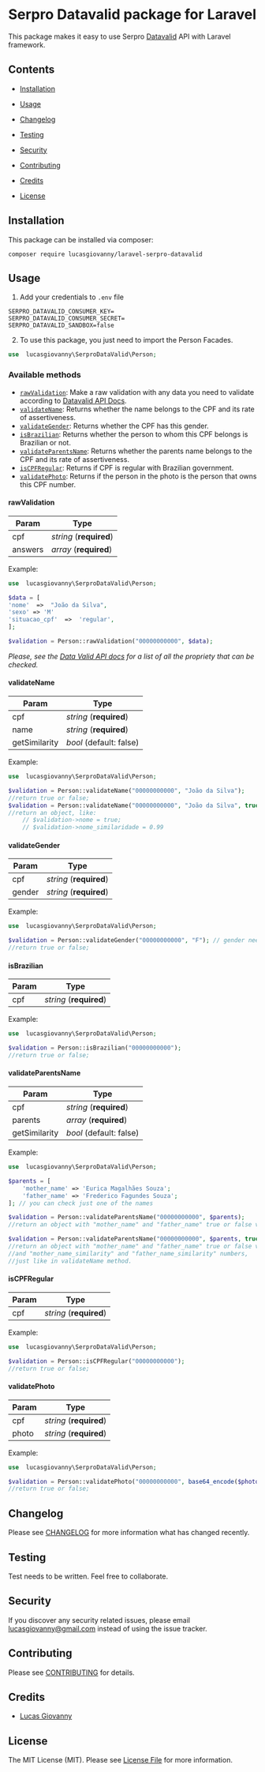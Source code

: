 # Serpro Datavalid package for Laravel

This package makes it easy to use Serpro [Datavalid](https://servicos.serpro.gov.br/datavalid/) API with Laravel framework.

## Contents

- [Installation](#installation)

- [Usage](#usage)

- [Changelog](#changelog)

- [Testing](#testing)

- [Security](#security)

- [Contributing](#contributing)

- [Credits](#credits)

- [License](#license)

## Installation

This package can be installed via composer:

`composer require lucasgiovanny/laravel-serpro-datavalid`

## Usage

1. Add your credentials to `.env` file

```
SERPRO_DATAVALID_CONSUMER_KEY=
SERPRO_DATAVALID_CONSUMER_SECRET=
SERPRO_DATAVALID_SANDBOX=false
```

2. To use this package, you just need to import the Person Facades.

```php
use  lucasgiovanny\SerproDataValid\Person;
```

### Available methods

 - [`rawValidation`](#rawValidation): Make a raw validation with any data you need to validate according to [Datavalid API Docs](https://apidocs.datavalidp.estaleiro.serpro.gov.br).
 - [`validateName`](#validateName): Returns whether the name belongs to the CPF and its rate of assertiveness.
 - [`validateGender`](#validateGender): Returns whether the CPF has this gender.
 - [`isBrazilian`](#isBrazilian): Returns whether the person to whom this CPF belongs is Brazilian or not.
 - [`validateParentsName`](#validateParentsName): Returns whether the parents name belongs to the CPF and its rate of assertiveness.
 - [`isCPFRegular`](#isCPFRegular): Returns if CPF is regular with Brazilian government.
 - [`validatePhoto`](#validatePhoto): Returns if the person in the photo is the person that owns this CPF number.

#### rawValidation

|Param| Type |
|--|--|
|cpf|*string* (**required**)|
|answers|*array* (**required**)|

Example:

```php
use  lucasgiovanny\SerproDataValid\Person;

$data = [
'nome'  =>  "João da Silva",
'sexo' => 'M'
'situacao_cpf'  =>  'regular',
];

$validation = Person::rawValidation("00000000000", $data);
```

*Please, see the [Data Valid API docs](https://apidocs.datavalidp.estaleiro.serpro.gov.br) for a list of all the propriety that can be checked.*

#### validateName

|Param| Type |
|--|--|
|cpf|*string* (**required**)|
|name|*string* (**required**)|
|getSimilarity|*bool* (default: false)|

Example:

```php
use  lucasgiovanny\SerproDataValid\Person;

$validation = Person::validateName("00000000000", "João da Silva");
//return true or false;
$validation = Person::validateName("00000000000", "João da Silva", true);
//return an object, like:
	// $validation->nome = true;
	// $validation->nome_similaridade = 0.99
```

#### validateGender

|Param| Type |
|--|--|
|cpf|*string* (**required**)|
|gender|*string* (**required**)|

Example:

```php
use  lucasgiovanny\SerproDataValid\Person;

$validation = Person::validateGender("00000000000", "F"); // gender needs to be "F" or "M"
//return true or false;
```

#### isBrazilian

|Param| Type |
|--|--|
|cpf|*string* (**required**)|

Example:

```php
use  lucasgiovanny\SerproDataValid\Person;

$validation = Person::isBrazilian("00000000000");
//return true or false;
```

#### validateParentsName

|Param| Type |
|--|--|
|cpf|*string* (**required**)|
|parents|*array* (**required**)|
|getSimilarity|*bool* (default: false)|

Example:

```php
use  lucasgiovanny\SerproDataValid\Person;

$parents = [
	'mother_name' => 'Eurica Magalhães Souza';
	'father_name' => 'Frederico Fagundes Souza';
]; // you can check just one of the names

$validation = Person::validateParentsName("00000000000", $parents);
//return an object with "mother_name" and "father_name" true or false values;

$validation = Person::validateParentsName("00000000000", $parents, true);
//return an object with "mother_name" and "father_name" true or false values, 
//and "mother_name_similarity" and "father_name_similarity" numbers,
//just like in validateName method.
```

#### isCPFRegular

|Param| Type |
|--|--|
|cpf|*string* (**required**)|

Example:

```php
use  lucasgiovanny\SerproDataValid\Person;

$validation = Person::isCPFRegular("00000000000");
//return true or false;
```

#### validatePhoto

|Param| Type |
|--|--|
|cpf|*string* (**required**)|
|photo|*string* (**required**)

Example:

```php
use  lucasgiovanny\SerproDataValid\Person;

$validation = Person::validatePhoto("00000000000", base64_encode($photo));
//return true or false;
```

## Changelog

Please see [CHANGELOG](CHANGELOG.md) for more information what has changed recently.

## Testing

Test needs to be written. Feel free to collaborate.

## Security

If you discover any security related issues, please email lucasgiovanny@gmail.com instead of using the issue tracker.

## Contributing

Please see [CONTRIBUTING](CONTRIBUTING.md) for details.

## Credits

- [Lucas Giovanny](https://github.com/lucasgiovanny)

## License

The MIT License (MIT). Please see [License File](LICENSE.md) for more information.
